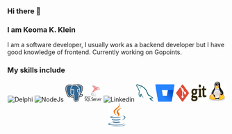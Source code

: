 ### Hi there 👋

### I am Keoma K. Klein

I am a software developer, I usually work as a backend developer but I have good knowledge of frontend. Currently working on Gopoints.

### My skills include

<p align="center">	
	<img title="Delphi" alt="Delphi" src="https://github.com/keomaklein/keomaklein/blob/main/assets/delphi.svg" width="40" height="40" />
	<img title="NodeJs" alt="NodeJs" src="https://github.com/keomaklein/keomaklein/blob/main/assets/node.svg" width="40" height="40" />
	<img title="PostgreSql" alt="PostgreSql" src="https://github.com/keomaklein/keomaklein/blob/main/assets/postgresql.svg" width="40" height="40" />
	<img title="SqlServer" alt="SqlServer" src="https://github.com/keomaklein/keomaklein/blob/main/assets/sqlserver.png" width="40" height="40" />
	<img title="Linkedin" alt="Linkedin" src="https://github.com/keomaklein/keomaklein/blob/main/assets/assets/linkedin.svg" width="40" height="40" />
	<img title="MySQL" alt="MySQL" src="https://github.com/keomaklein/keomaklein/blob/main/assets/mysql.svg" width="40" height="40" />
	<img title="Bitbucket" alt="Bitbucket" src="https://github.com/keomaklein/keomaklein/blob/main/assets/bitbucket.svg" height="40" />
	<img title="Git" alt="Git" src="https://github.com/keomaklein/keomaklein/blob/main/assets/git.svg" width="70" height="40" />	
	<img title="linux" alt="linux" src="https://github.com/keomaklein/keomaklein/blob/main/assets/linux-tux.svg" width="40" />
	<img title="java" alt="linux" src="https://github.com/keomaklein/keomaklein/blob/main/assets/java.png" width="40" />
</p>

